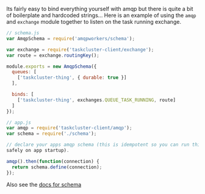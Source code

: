 Its fairly easy to bind everything yourself with amqp but there is quite
a bit of boilerplate and hardcoded strings... Here is an example of
using the `amqp` and `exchange` module together to listen on the task
running exchange.

```js
// schema.js
var AmqpSchema = require('amqpworkers/schema');

var exchange = require('taskcluster-client/exchange');
var route = exchange.routingKey();

module.exports = new AmqpSchema({
  queues: [
    ['taskcluster-thing', { durable: true }]
  ],

  binds: [
    ['taskcluster-thing', exchanges.QUEUE_TASK_RUNNING, route]
  ]
});
```

```js
// app.js
var amqp = require('taskcluster-client/amqp');
var schema = require('./schema');

// declare your apps amqp schema (this is idempotent so you can run this
safely on app startup).

amqp().then(function(connection) {
  return schema.define(connection);
});
```

Also see the [docs for schema](https://github.com/lightsofapollo/amqpworkers#schema)

